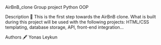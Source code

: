 AirBnB_clone
Group project Python OOP

Description 📄
This is the first step towards the AirBnB clone. What is built during this project will be used with the following projects: HTML/CSS templating, database storage, API, front-end integration…

Authors 🖋️
Yonas Leykun
